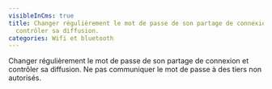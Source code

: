 ```yaml
---
visibleInCms: true
title: Changer régulièrement le mot de passe de son partage de connexion et
  contrôler sa diffusion.
categories: Wifi et bluetooth
---
```

Changer régulièrement le mot de passe de son partage de connexion et contrôler sa diffusion. Ne pas communiquer le mot de passe à des tiers non autorisés.